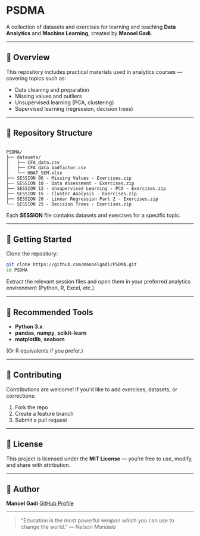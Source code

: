 # PSDMA

A collection of datasets and exercises for learning and teaching **Data Analytics** and **Machine Learning**, created by **Manoel Gadi**.

---

## 📘 Overview

This repository includes practical materials used in analytics courses — covering topics such as:

- Data cleaning and preparation  
- Missing values and outliers  
- Unsupervised learning (PCA, clustering)  
- Supervised learning (regression, decision trees)

---

## 📂 Repository Structure

```

PSDMA/
├── datasets/
│   ├── CFA_data.csv
│   ├── CFA_data_badfactor.csv
│   └── HBAT_SEM.xlsx
├── SESSION 06 - Missing Values - Exercises.zip
├── SESSION 10 - Data Assessment - Exercises.zip
├── SESSION 12 - Unsupervised Learning - PCA - Exercises.zip
├── SESSION 15 - Cluster Analysis - Exercises.zip
├── SESSION 20 - Linear Regression Part 2 - Exercises.zip
└── SESSION 25 - Decision Trees - Exercises.zip

````

Each **SESSION** file contains datasets and exercises for a specific topic.

---

## 🚀 Getting Started

Clone the repository:

```bash
git clone https://github.com/manoelgadi/PSDMA.git
cd PSDMA
````

Extract the relevant session files and open them in your preferred analytics environment (Python, R, Excel, etc.).

---

## 🧠 Recommended Tools

* **Python 3.x**
* **pandas**, **numpy**, **scikit-learn**
* **matplotlib**, **seaborn**

(Or R equivalents if you prefer.)

---

## 🤝 Contributing

Contributions are welcome!
If you'd like to add exercises, datasets, or corrections:

1. Fork the repo
2. Create a feature branch
3. Submit a pull request

---

## 📄 License

This project is licensed under the **MIT License** — you’re free to use, modify, and share with attribution.

---

## 👤 Author

**Manoel Gadi**
[GitHub Profile](https://github.com/manoelgadi)

---

> “Education is the most powerful weapon which you can use to change the world.” — *Nelson Mandela*

